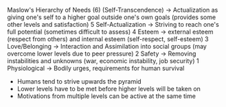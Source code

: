 Maslow's Hierarchy of Needs
(6)          (Self-Transcendence) -> Actualization as giving one's self to a higher goal outside one's own goals (provides some other levels and satisfaction)
 5         Self-Actualization     -> Striving to reach one's full potential (sometimes difficult to assess)
 4       Esteem                   -> external esteem (respect from others) and internal esteem (self-respect, self-esteem)
 3     Love/Belonging             -> Interaction and Assimilation into social groups (may overcome lower levels due to peer pressure)
 2   Safety                       -> Removing instabilities and unknowns (war, economic instability, job security)
 1 Physiological                  -> Bodily urges, requirements for human survival
- Humans tend to strive upwards the pyramid
- Lower levels have to be met before higher levels will be taken on
- Motivations from multiple levels can be active at the same time
